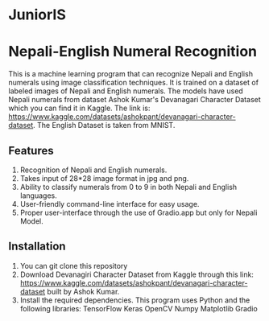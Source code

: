 # JuniorIS
# Nepali-English Numeral Recognition

This is a machine learning program that can recognize Nepali and English numerals using image classification techniques. It is trained on a dataset of labeled images of Nepali and English numerals. The models have used Nepali numerals from dataset Ashok Kumar's Devanagari Character Dataset which you can find it in Kaggle. The link is: https://www.kaggle.com/datasets/ashokpant/devanagari-character-dataset. The English Dataset is taken from MNIST.
## Features
1) Recognition of Nepali and English numerals.
2) Takes input of 28*28 image format in jpg and png.
3) Ability to classify numerals from 0 to 9 in both Nepali and English languages.
4) User-friendly command-line interface for easy usage.
5) Proper user-interface through the use of Gradio.app but only for Nepali Model.

## Installation

1) You can git clone this repository
2) Download Devanagiri Character Dataset from Kaggle through this link: https://www.kaggle.com/datasets/ashokpant/devanagari-character-dataset built by Ashok Kumar. 
3) Install the required dependencies. This program uses Python and the following libraries:
TensorFlow
Keras
OpenCV
Numpy
Matplotlib
Gradio
